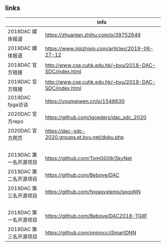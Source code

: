
## links

|      |  info                                              |
| -------- | ----------------------------------------------------- |
| 2018DAC 媒体报道 | https://zhuanlan.zhihu.com/p/39752649                |
| 2019DAC 媒体报道 | https://www.jiqizhixin.com/articles/2019-06-27-12            |
| 2018DAC 官方链接 | http://www.cse.cuhk.edu.hk/~byu/2018-DAC-SDC/index.html          |
| 2019DAC 官方链接 | http://www.cse.cuhk.edu.hk/~byu/2019-DAC-SDC/index.html          |
| 2019DAC fpga访谈 | https://youmeiwen.cn/p/1548630          |
| 2020DAC 官方repo | https://github.com/jgoeders/dac_sdc_2020 |
| 2020DAC 官方网页 | https://dac-sdc-2020.groups.et.byu.net/doku.php |
|   | |
|   | |
|   | |
|   | |
| 2019DAC 第一名开源项目 | https://github.com/TomG008/SkyNet |
| 2019DAC 第二名开源项目 |https://github.com/Bebove/DAC |
| 2019DAC 第三名开源项目 |https://github.com/fpgasystems/spooNN |
|   | |
|   | |
|   | |
|   | |
| 2018DAC 第一名开源项目 | https://github.com/Bebove/DAC2018-TGIIF |
| 2018DAC 第三名开源项目 |https://github.com/onioncc/iSmartDNN |
